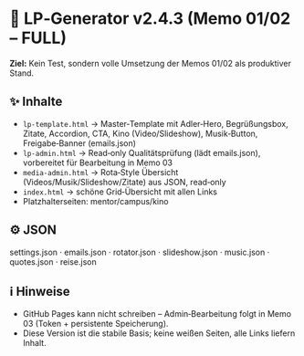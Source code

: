 # 🚀 LP‑Generator v2.4.3 (Memo 01/02 – FULL)

**Ziel:** Kein Test, sondern volle Umsetzung der Memos 01/02 als produktiver Stand.

## ✨ Inhalte
- `lp-template.html` → Master‑Template mit Adler‑Hero, Begrüßungsbox, Zitate, Accordion, CTA, Kino (Video/Slideshow), Musik‑Button, Freigabe‑Banner (emails.json)
- `lp-admin.html` → Read‑only Qualitätsprüfung (lädt emails.json), vorbereitet für Bearbeitung in Memo 03
- `media-admin.html` → Rota‑Style Übersicht (Videos/Musik/Slideshow/Zitate) aus JSON, read‑only
- `index.html` → schöne Grid‑Übersicht mit allen Links
- Platzhalterseiten: mentor/campus/kino

## ⚙️ JSON
settings.json · emails.json · rotator.json · slideshow.json · music.json · quotes.json · reise.json

## ℹ️ Hinweise
- GitHub Pages kann nicht schreiben – Admin‑Bearbeitung folgt in Memo 03 (Token + persistente Speicherung).
- Diese Version ist die stabile Basis; keine weißen Seiten, alle Links liefern Inhalt.
